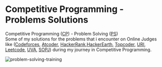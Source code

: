 # Competitive Programming - Problems Solutions
Competitive Programming ([CP](https://en.wikipedia.org/wiki/Competitive_programming)) - Problem Solving ([PS](https://en.wikipedia.org/wiki/Problem_solving))                                                                          
Some of my solutions for the problems that i encounter on Online Judges like ([Codeforces](https://codeforces.com/), [Atcoder](https://atcoder.jp/), [HackerRank](https://www.hackerrank.com/),[HackerEarth](https://www.hackerearth.com/challenges/), [Topcoder](https://www.topcoder.com/community/competitive-programming/), [URI](https://www.beecrowd.com.br/judge/en/categories), [Leetcode](https://leetcode.com/problemset/all/?search=Bloomberg&page=1), [UVA](https://onlinejudge.org/index.php?option=onlinejudge&Itemid=8&category=1), [SOPJ](https://www.spoj.com/)) during my journey in Competitive Programming.                                                                                                                                    

 
                                                                                                                                                                              
   
      
      
        
![problem-solving-training](https://user-images.githubusercontent.com/90795661/195857326-83e56d1e-9284-4429-9833-d731768ded7a.jpg)
